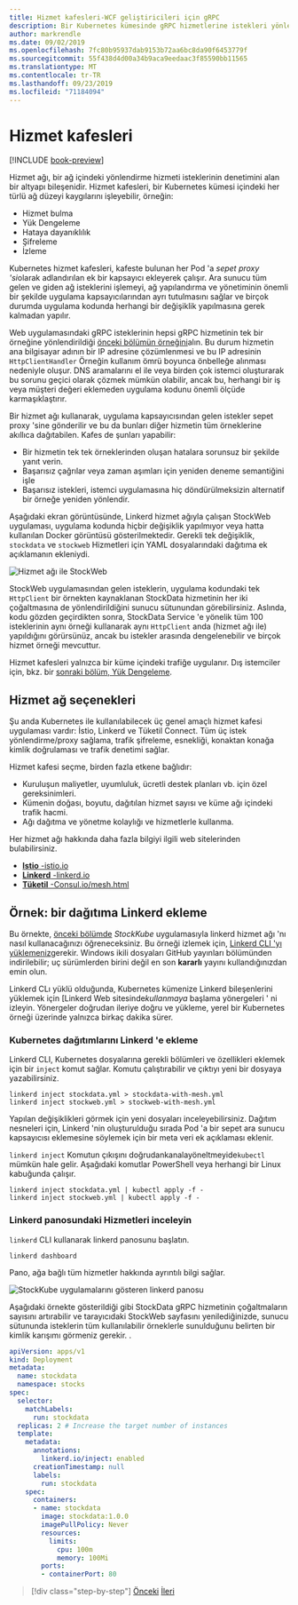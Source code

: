 ```yaml
---
title: Hizmet kafesleri-WCF geliştiricileri için gRPC
description: Bir Kubernetes kümesinde gRPC hizmetlerine istekleri yönlendirmek ve dengelemek için bir hizmet ağı kullanma.
author: markrendle
ms.date: 09/02/2019
ms.openlocfilehash: 7fc80b95937dab9153b72aa6bc8da90f6453779f
ms.sourcegitcommit: 55f438d4d00a34b9aca9eedaac3f85590bb11565
ms.translationtype: MT
ms.contentlocale: tr-TR
ms.lasthandoff: 09/23/2019
ms.locfileid: "71184094"
---
```

# <a name="service-meshes"></a>Hizmet kafesleri

[!INCLUDE [book-preview](../../../includes/book-preview.md)]

Hizmet ağı, bir ağ içindeki yönlendirme hizmeti isteklerinin denetimini alan bir altyapı bileşenidir. Hizmet kafesleri, bir Kubernetes kümesi içindeki her türlü ağ düzeyi kaygılarını işleyebilir, örneğin:

- Hizmet bulma
- Yük Dengeleme
- Hataya dayanıklılık
- Şifreleme
- İzleme

Kubernetes hizmet kafesleri, kafeste bulunan her Pod 'a *sepet proxy 'si*olarak adlandırılan ek bir kapsayıcı ekleyerek çalışır. Ara sunucu tüm gelen ve giden ağ isteklerini işlemeyi, ağ yapılandırma ve yönetiminin önemli bir şekilde uygulama kapsayıcılarından ayrı tutulmasını sağlar ve birçok durumda uygulama kodunda herhangi bir değişiklik yapılmasına gerek kalmadan yapılır.

Web uygulamasındaki gRPC isteklerinin hepsi gRPC hizmetinin tek bir örneğine yönlendirildiği [önceki bölümün örneğini](kubernetes.md#testing-the-application)alın. Bu durum hizmetin ana bilgisayar adının bir IP adresine çözümlenmesi ve bu IP adresinin `HttpClientHandler` Örneğin kullanım ömrü boyunca önbelleğe alınması nedeniyle oluşur. DNS aramalarını el ile veya birden çok istemci oluşturarak bu sorunu geçici olarak çözmek mümkün olabilir, ancak bu, herhangi bir iş veya müşteri değeri eklemeden uygulama kodunu önemli ölçüde karmaşıklaştırır.

Bir hizmet ağı kullanarak, uygulama kapsayıcısından gelen istekler sepet proxy 'sine gönderilir ve bu da bunları diğer hizmetin tüm örneklerine akıllıca dağıtabilen. Kafes de şunları yapabilir:

- Bir hizmetin tek tek örneklerinden oluşan hatalara sorunsuz bir şekilde yanıt verin.
- Başarısız çağrılar veya zaman aşımları için yeniden deneme semantiğini işle
- Başarısız istekleri, istemci uygulamasına hiç döndürülmeksizin alternatif bir örneğe yeniden yönlendir.

Aşağıdaki ekran görüntüsünde, Linkerd hizmet ağıyla çalışan StockWeb uygulaması, uygulama kodunda hiçbir değişiklik yapılmıyor veya hatta kullanılan Docker görüntüsü gösterilmektedir. Gerekli tek değişiklik, `stockdata` ve `stockweb` Hizmetleri için YAML dosyalarındaki dağıtıma ek açıklamanın ekleniydi.

![Hizmet ağı ile StockWeb](media/service-mesh/stockweb-servicemesh-screenshot.png)

StockWeb uygulamasından gelen isteklerin, uygulama kodundaki tek `HttpClient` bir örnekten kaynaklanan StockData hizmetinin her iki çoğaltmasına de yönlendirildiğini sunucu sütunundan görebilirsiniz. Aslında, kodu gözden geçirdikten sonra, StockData Service 'e yönelik tüm 100 isteklerinin aynı örneği kullanarak aynı `HttpClient` anda (hizmet ağı ile) yapıldığını görürsünüz, ancak bu istekler arasında dengelenebilir ve birçok hizmet örneği mevcuttur.

Hizmet kafesleri yalnızca bir küme içindeki trafiğe uygulanır. Dış istemciler için, bkz. bir [sonraki bölüm, Yük Dengeleme](load-balancing.md).

## <a name="service-mesh-options"></a>Hizmet ağ seçenekleri

Şu anda Kubernetes ile kullanılabilecek üç genel amaçlı hizmet kafesi uygulaması vardır: İstio, Linkerd ve Tüketil Connect. Tüm üç istek yönlendirme/proxy sağlama, trafik şifreleme, esnekliği, konaktan konağa kimlik doğrulaması ve trafik denetimi sağlar.

Hizmet kafesi seçme, birden fazla etkene bağlıdır: 

- Kuruluşun maliyetler, uyumluluk, ücretli destek planları vb. için özel gereksinimleri. 
- Kümenin doğası, boyutu, dağıtılan hizmet sayısı ve küme ağı içindeki trafik hacmi.
- Ağı dağıtma ve yönetme kolaylığı ve hizmetlerle kullanma.

Her hizmet ağı hakkında daha fazla bilgiyi ilgili web sitelerinden bulabilirsiniz.

- [**Istio** -istio.io](https://istio.io)
- [**Linkerd** -linkerd.io](https://linkerd.io)
- [**Tüketil** -Consul.io/mesh.html](https://consul.io/mesh.html)

## <a name="example-add-linkerd-to-a-deployment"></a>Örnek: bir dağıtıma Linkerd ekleme

Bu örnekte, [önceki bölümde](kubernetes.md) *StockKube* uygulamasıyla linkerd hizmet ağı 'nı nasıl kullanacağınızı öğreneceksiniz.
Bu örneği izlemek için, [Linkerd CLI 'yı yüklemeniz](https://linkerd.io/2/getting-started/#step-1-install-the-cli)gerekir. Windows ikili dosyaları GitHub yayınları bölümünden indirilebilir; uç sürümlerden birini değil en son **kararlı** yayını kullandığınızdan emin olun.

Linkerd CLı yüklü olduğunda, Kubernetes kümenize Linkerd bileşenlerini yüklemek için [Linkerd Web sitesinde*kullanmaya* başlama yönergeleri ' ni izleyin. Yönergeler doğrudan ileriye doğru ve yükleme, yerel bir Kubernetes örneği üzerinde yalnızca birkaç dakika sürer.

### <a name="add-linkerd-to-kubernetes-deployments"></a>Kubernetes dağıtımlarını Linkerd 'e ekleme

Linkerd CLI, Kubernetes dosyalarına gerekli bölümleri ve özellikleri eklemek için bir `inject` komut sağlar. Komutu çalıştırabilir ve çıktıyı yeni bir dosyaya yazabilirsiniz.

```console
linkerd inject stockdata.yml > stockdata-with-mesh.yml
linkerd inject stockweb.yml > stockweb-with-mesh.yml
```

Yapılan değişiklikleri görmek için yeni dosyaları inceleyebilirsiniz. Dağıtım nesneleri için, Linkerd 'nin oluşturulduğu sırada Pod 'a bir sepet ara sunucu kapsayıcısı eklemesine söylemek için bir meta veri ek açıklaması eklenir.

`linkerd inject` Komutun çıkışını doğrudankanalayöneltmeyide`kubectl` mümkün hale gelir. Aşağıdaki komutlar PowerShell veya herhangi bir Linux kabuğunda çalışır.

```console
linkerd inject stockdata.yml | kubectl apply -f -
linkerd inject stockweb.yml | kubectl apply -f -
```

### <a name="inspect-services-in-the-linkerd-dashboard"></a>Linkerd panosundaki Hizmetleri inceleyin

`linkerd` CLI kullanarak linkerd panosunu başlatın.

```console
linkerd dashboard
```

Pano, ağa bağlı tüm hizmetler hakkında ayrıntılı bilgi sağlar.

![StockKube uygulamalarını gösteren linkerd panosu](media/service-mesh/linkerd-screenshot.png)

Aşağıdaki örnekte gösterildiği gibi StockData gRPC hizmetinin çoğaltmaların sayısını artırabilir ve tarayıcıdaki StockWeb sayfasını yenilediğinizde, sunucu sütununda isteklerin tüm kullanılabilir örneklerle sunulduğunu belirten bir kimlik karışımı görmeniz gerekir. .

```yaml
apiVersion: apps/v1
kind: Deployment
metadata:
  name: stockdata
  namespace: stocks
spec:
  selector:
    matchLabels:
      run: stockdata
  replicas: 2 # Increase the target number of instances
  template:
    metadata:
      annotations:
        linkerd.io/inject: enabled
      creationTimestamp: null
      labels:
        run: stockdata
    spec:
      containers:
      - name: stockdata
        image: stockdata:1.0.0
        imagePullPolicy: Never
        resources:
          limits:
            cpu: 100m
            memory: 100Mi
        ports:
        - containerPort: 80
```

>[!div class="step-by-step"]
>[Önceki](kubernetes.md)
>[İleri](load-balancing.md)
